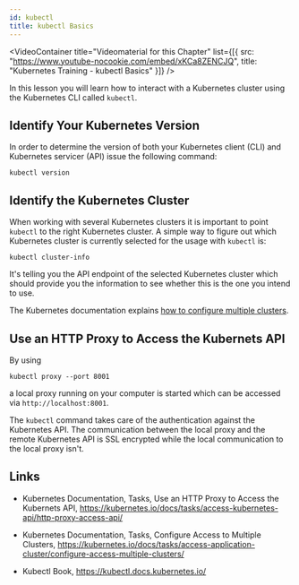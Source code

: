 ```yaml
---
id: kubectl
title: kubectl Basics
---
```


<VideoContainer
  title="Videomaterial for this Chapter"
  list={[{
   src: "https://www.youtube-nocookie.com/embed/xKCa8ZENCJQ",
   title: "Kubernetes Training - kubectl Basics"
  }]}
/>

In this lesson you will learn how to interact with a Kubernetes cluster using the Kubernetes CLI called `kubectl`.

## Identify Your Kubernetes Version

In order to determine the version of both your Kubernetes client (CLI) and Kubernetes servicer (API) issue the following command:

    kubectl version

## Identify the Kubernetes Cluster

When working with several Kubernetes clusters it is important to point `kubectl` to the right Kubernetes cluster. A simple way to figure out which Kubernetes cluster is currently selected for the usage with `kubectl` is:

    kubectl cluster-info

It's telling you the API endpoint of the selected Kubernetes cluster which should provide you the information to see whether this is the one you intend to use.

The Kubernetes documentation explains [how to configure multiple clusters](https://kubernetes.io/docs/tasks/access-application-cluster/configure-access-multiple-clusters/).

## Use an HTTP Proxy to Access the Kubernets API

By using

    kubectl proxy --port 8001

a local proxy running on your computer is started which can be accessed via `http://localhost:8001`.

The `kubectl` command takes care of the authentication against the Kubernetes API. The communication between the local proxy and the remote Kubernetes API is SSL encrypted while the local communication to the local proxy isn't.

## Links

* Kubernetes Documentation, Tasks, Use an HTTP Proxy to Access the Kubernets API, https://kubernetes.io/docs/tasks/access-kubernetes-api/http-proxy-access-api/

* Kubernetes Documentation, Tasks, Configure Access to Multiple Clusters, https://kubernetes.io/docs/tasks/access-application-cluster/configure-access-multiple-clusters/

* Kubectl Book, https://kubectl.docs.kubernetes.io/
